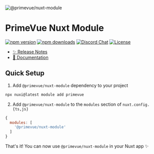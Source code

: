 ![@primevue/nuxt-module](https://github.com/primefaces/primevue-nuxt-module/assets/11868120/c35e1180-573f-4650-bbe9-0c79bff71f05)

# PrimeVue Nuxt Module

[![npm version][npm-version-src]][npm-version-href]
[![npm downloads][npm-downloads-src]][npm-downloads-href]
[![Discord Chat][discord-src]](discord-href)
[![License][license-src]][license-href]

- [✨ Release Notes](https://github.com/primefaces/primevue/packages/nuxt-module/blob/main/CHANGELOG.md#changelog)
- [📖 Documentation](https://primevue.org/nuxt/)
  
## Quick Setup

1. Add `@primevue/nuxt-module` dependency to your project

```bash
npx nuxi@latest module add primevue
```

2. Add `@primevue/nuxt-module` to the `modules` section of `nuxt.config.{ts,js}`

```js
{
  modules: [
    '@primevue/nuxt-module'
  ]
}
```

That's it! You can now use `@primevue/nuxt-module` in your Nuxt app ✨

<!-- Badges -->
[npm-version-src]: https://img.shields.io/npm/v/@primevue/nuxt-module/latest.svg?color
[npm-version-href]: https://npmjs.com/package/@primevue/nuxt-module

[npm-downloads-src]: https://img.shields.io/npm/dm/@primevue/nuxt-module
[npm-downloads-href]: https://npmjs.com/package/@primevue/nuxt-module

[discord-src]: https://img.shields.io/discord/557940238991753223.svg?colorB=7289da&label=chat&logo=discord

[license-src]: https://img.shields.io/npm/l/@primevue/nuxt-module.svg?style=flat&colorB=yellow
[license-href]: https://npmjs.com/package/@primevue/nuxt-module
